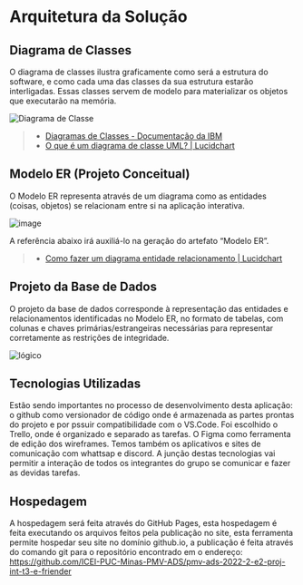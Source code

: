 # Arquitetura da Solução


## Diagrama de Classes

O diagrama de classes ilustra graficamente como será a estrutura do software, e como cada uma das classes da sua estrutura estarão interligadas. Essas classes servem de modelo para materializar os objetos que executarão na memória.

![Diagrama de Classe](https://user-images.githubusercontent.com/63081926/192107260-008715f6-6e81-44ea-9c26-fa51980b4549.PNG)


> - [Diagramas de Classes - Documentação da IBM](https://www.ibm.com/docs/pt-br/rational-soft-arch/9.6.1?topic=diagrams-class)
> - [O que é um diagrama de classe UML? | Lucidchart](https://www.lucidchart.com/pages/pt/o-que-e-diagrama-de-classe-uml)

## Modelo ER (Projeto Conceitual)

O Modelo ER representa através de um diagrama como as entidades (coisas, objetos) se relacionam entre si na aplicação interativa.

![image](https://user-images.githubusercontent.com/63081926/193693548-1d1f2d79-c3c0-41ec-a585-ac89b9fad9eb.png)


A referência abaixo irá auxiliá-lo na geração do artefato “Modelo ER”.

> - [Como fazer um diagrama entidade relacionamento | Lucidchart](https://www.lucidchart.com/pages/pt/como-fazer-um-diagrama-entidade-relacionamento)

## Projeto da Base de Dados

O projeto da base de dados corresponde à representação das entidades e relacionamentos identificadas no Modelo ER, no formato de tabelas, com colunas e chaves primárias/estrangeiras necessárias para representar corretamente as restrições de integridade.
 
 ![lógico](https://user-images.githubusercontent.com/63081926/192116561-6ca8198c-36e3-43fa-ae18-eadc20120c6c.PNG)

 

## Tecnologias Utilizadas

Estão sendo importantes no processo de desenvolvimento desta aplicação: o github como versionador de código onde é armazenada as partes prontas do projeto e por pssuir compatibilidade com o VS.Code. Foi escolhido o Trello, onde é organizado e separado as tarefas. O Figma como ferramenta de edição dos wireframes. Temos também os aplicativos e sites de comunicação com whattsap e discord.
A junção destas tecnologias vai permitir a interação de todos os integrantes do grupo se comunicar e fazer as devidas tarefas.


## Hospedagem
A hospedagem será feita através do GitHub Pages, esta hospedagem é feita executando os arquivos feitos pela publicação no site, esta ferramenta permite hospedar seu site no domínio github.io, a publicação é feita através do comando git para o repositório encontrado em o endereço: https://github.com/ICEI-PUC-Minas-PMV-ADS/pmv-ads-2022-2-e2-proj-int-t3-e-friender

